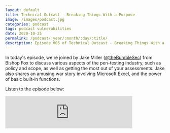 ```yaml
---
layout: default
title: Technical Outcast - Breaking Things With a Purpose
image: /images/podcast.jpg
categories: podcast
tags: podcast vulnerabilities
date: 2020-10-25
permalink: /podcast/:year/:month/:day/:title/
description: Episode 005 of Technical Outcast - Breaking Things With a Purpose
---
```


In today's episode, we're joined by Jake Miller ([@theBumbleSec][1]) from Bishop Fox to discuss various aspects of the pen-testing industry, such as policy and scope, as well as getting the most out of your assessments. Jake also shares an amusing war story involving Microsoft Excel, and the power of basic built-in functions.

Listen to the episode below:

<iframe src="https://anchor.fm/technicaloutcast/embed/episodes/Breaking-things-with-a-purpose---Ep-003-elijo5" height="102px" width="400px" frameborder="0" scrolling="no"></iframe>

[1]: https://twitter.com/theBumbleSec/
